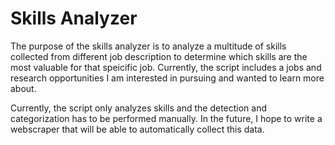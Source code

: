 # Skills Analyzer
The purpose of the skills analyzer is to analyze a multitude of skills collected from different job description to determine which skills are the most valuable for that speicific job. Currently, the script includes a jobs and research opportunities I am interested in pursuing and wanted to learn more about.

Currently, the script only analyzes skills and the detection and categorization has to be performed manually. In the future, I hope to write a webscraper that will be able to automatically collect this data.
